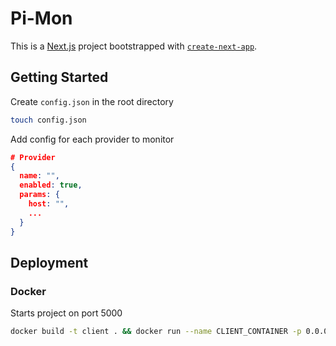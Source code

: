 # Pi-Mon
This is a [Next.js](https://nextjs.org/) project bootstrapped with [`create-next-app`](https://github.com/vercel/next.js/tree/canary/packages/create-next-app).

## Getting Started

Create `config.json` in the root directory
```bash
touch config.json
```

Add config for each provider to monitor
```json
# Provider
{
  name: "",
  enabled: true,
  params: {
    host: "",
    ...
  }
}
```

## Deployment
### Docker
Starts project on port 5000
```bash
docker build -t client . && docker run --name CLIENT_CONTAINER -p 0.0.0.0:5000:3000 client
```
